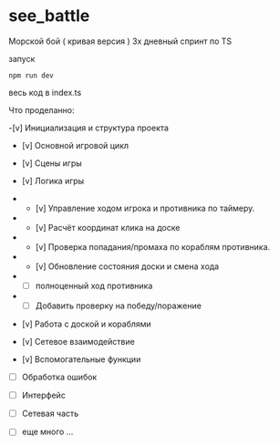 # see_battle
Морской бой ( кривая версия )
3х дневный спринт по TS

запуск 
```
npm run dev
```
весь код в index.ts

Что проделанно:

-[v] Инициализация и структура проекта

- [v] Основной игровой цикл

- [v] Сцены игры

- [v] Логика игры
  
- - [v] Управление ходом игрока и противника по таймеру.
- - [v] Расчёт координат клика на доске
- - [v] Проверка попадания/промаха по кораблям противника.
- - [v] Обновление состояния доски и смена хода
- - [ ] полноценный ход противника
- - [ ] Добавить проверку на победу/поражение

- [v] Работа с доской и кораблями

- [v] Сетевое взаимодействие

- [v] Вспомогательные функции

- [ ] Обработка ошибок

- [ ] Интерфейс

- [ ] Сетевая часть

- [ ] еще много ...


